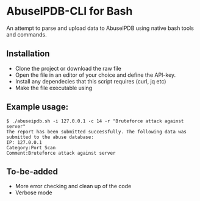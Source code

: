 # AbuseIPDB-CLI for Bash
An attempt to parse and upload data to AbuseIPDB using native bash tools and commands.

## Installation
* Clone the project or download the raw file
* Open the file in an editor of your choice and define the API-key.
* Install any dependecies that this script requires (curl, jq etc)
* Make the file executable using

## Example usage:
```
$ ./abuseipdb.sh -i 127.0.0.1 -c 14 -r "Bruteforce attack against server"
The report has been submitted successfully. The following data was submitted to the abuse database:
IP: 127.0.0.1
Category:Port Scan
Comment:Bruteforce attack against server
```

## To-be-added
* More error checking and clean up of the code
* Verbose mode
